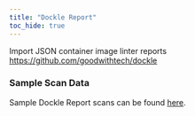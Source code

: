 ```yaml
---
title: "Dockle Report"
toc_hide: true
---
```

Import JSON container image linter reports
<https://github.com/goodwithtech/dockle>

### Sample Scan Data
Sample Dockle Report scans can be found [here](https://github.com/DefectDojo/django-DefectDojo/tree/master/unittests/scans/dockle).
